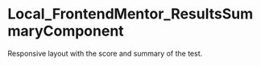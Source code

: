 # Local_FrontendMentor_ResultsSummaryComponent
 Responsive layout with the score and summary of the test.
